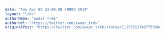 ```yaml
---
date: "Tue Apr 09 23:00:08 +0000 2019"
layout: "like"
authorName: "Swear Trek"
authorUrl: "https://twitter.com/swear_trek"
originalPost: "https://twitter.com/swear_trek/status/1115751274677506048"
---
```


